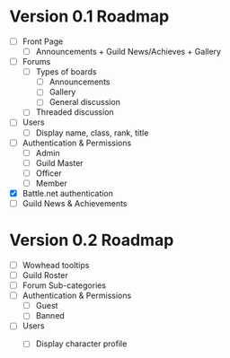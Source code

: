 Version 0.1 Roadmap
===================
- [ ] Front Page
    - [ ] Announcements + Guild News/Achieves + Gallery
- [ ] Forums
    - [ ] Types of boards
       - [ ] Announcements
       - [ ] Gallery
       - [ ] General discussion
    - [ ] Threaded discussion
- [ ] Users
    - [ ] Display name, class, rank, title
- [ ] Authentication & Permissions
    - [ ] Admin
    - [ ] Guild Master
    - [ ] Officer
    - [ ] Member
- [x] Battle.net authentication
- [ ] Guild News & Achievements

Version 0.2 Roadmap
===================
- [ ] Wowhead tooltips
- [ ] Guild Roster
- [ ] Forum Sub-categories
- [ ] Authentication & Permissions
    - [ ] Guest
    - [ ] Banned
- [ ] Users
    - [ ] Display character profile

